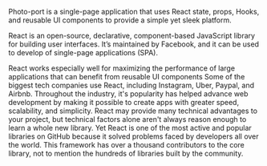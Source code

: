 Photo-port is a single-page application that uses React state, props, Hooks, and reusable UI components to provide a simple yet sleek platform.

React is an open-source, declarative, component-based JavaScript library for building user interfaces. It’s maintained by Facebook, and it can be used to develop of single-page applications (SPA). 

React works especially well for maximizing the performance of large applications that can benefit from reusable UI components
Some of the biggest tech companies use React, including Instagram, Uber, Paypal, and Airbnb. Throughout the industry, it's popularity has helped advance web development by making it possible to create apps with greater speed, scalability, and simplicity. React may provide many technical advantages to your project, but technical factors alone aren't always reason enough to learn a whole new library. Yet React is one of the most active and popular libraries on GitHub because it solved problems faced by developers all over the world. This framework has over a thousand contributors to the core library, not to mention the hundreds of libraries built by the community.
